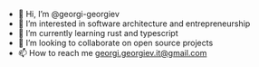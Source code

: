 - 👋 Hi, I’m @georgi-georgiev
- 👀 I’m interested in software architecture and entrepreneurship
- 🌱 I’m currently learning rust and typescript
- 💞️ I’m looking to collaborate on open source projects
- 📫 How to reach me georgi.georgiev.it@gmail.com

<!---
georgi-georgiev/georgi-georgiev is a ✨ special ✨ repository because its `README.md` (this file) appears on your GitHub profile.
You can click the Preview link to take a look at your changes.
--->
